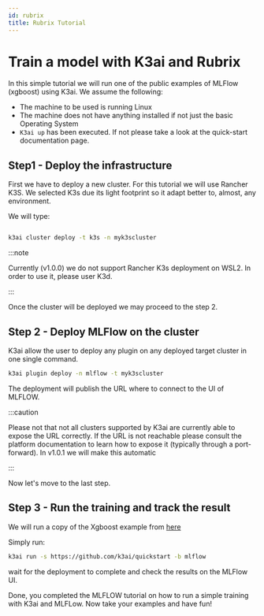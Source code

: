 ```yaml
---
id: rubrix
title: Rubrix Tutorial
---
```


# Train a model with K3ai and Rubrix

In this simple tutorial we will run one of the public examples of MLFlow (xgboost) using K3ai. We assume the following:

- The machine to be used is running Linux
- The machine does not have anything installed if not just the basic Operating System
- `K3ai up` has been executed. If not please take a look at the quick-start documentation page.

## Step1 - Deploy the infrastructure

First we have to deploy a new cluster. For this tutorial we will use Rancher K3S. We selected K3s due its light footprint so it adapt better to, almost, any
environment.

We will type:

```bash

k3ai cluster deploy -t k3s -n myk3scluster

```

:::note

Currently (v1.0.0) we do not support Rancher K3s deployment on WSL2. In order to use it, please user K3d.

:::

Once the cluster will be deployed we may proceed to the step 2.

## Step 2 - Deploy MLFlow on the cluster

K3ai allow the user to deploy any plugin on any deployed target cluster in one single command.

```bash
k3ai plugin deploy -n mlflow -t myk3scluster

```
The deployment will publish the URL where to connect to the UI of MLFLOW.

:::caution

Please not that not all clusters supported by K3ai are currently able to expose the URL correctly. If the URL is not reachable please consult the platform documentation
to learn how to expose it (typically through a port-forward). In v1.0.1 we will make this automatic

:::

Now let's move to the last step.

## Step 3 - Run the training and track the result


We will run a copy of the Xgboost example from [here](https://github.com/mlflow/mlflow/tree/master/examples/xgboost)

Simply run:

```bash
k3ai run -s https://github.com/k3ai/quickstart -b mlflow

```

wait for the deployment to complete and check the results on the MLFlow UI. 

Done, you completed the MLFLOW tutorial on how to run a simple training with K3ai and MLFLow. Now take your examples and have fun!